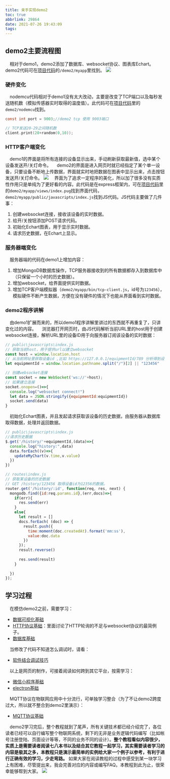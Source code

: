 ```yaml
---
title: 亲手实现demo2
toc: true
abbrlink: 29864
date: 2021-07-26 19:43:09
tags:
---
```



## demo2主要流程图

&emsp;相对于demo1，demo2添加了数据库、websocket协议、图表库Echart。demo2代码可在[项目代码](https://github.com/alwxkxk/soft-and-hard)的`/demo2/myapp`里找到。
![](/blog_images/005BIQVbgy1fzbotaayifj30lu0coab7.jpg)

### 硬件变化
&emsp;nodemcu代码相对于demo1没有太大改动，主要是改变了TCP端口以及每秒发送随机数（模拟传感器实时取得的温度值）。此代码可在[项目代码](https://github.com/alwxkxk/soft-and-hard)里的`demo2/nodemcu`找到。
```c
const int port = 9003;//demo2 tcp 使用 9003端口

// TCP发送20-29之间随机数
client.print(20+random(0,10));
```

### HTTP客户端变化
&emsp;demo1的界面是将所有连接的设备显示出来，手动刷新获取最新值，选中某个设备发送开/关灯命令。
&emsp;demo2的界面是进入网页时就已经指定了某个单一设备，只要设备不断地上传数据，界面就实时地把数据在图表中显示出来，点击按钮发送开/关灯命令。
![](/blog_images/005BIQVbgy1fz50jf130yj31co0qfqv5.jpg)
&emsp;界面为了追求一定程序的美化，所以加了很多没有实质性作用只是单纯为了更好看的内容。此代码是在express框架内，可在[项目代码](https://github.com/alwxkxk/soft-and-hard)里的`demo2/myapp/views/index.pug`找到界面代码，`demo2/myapp/public/javascripts/index.js`找到JS代码。JS代码主要做了几件事：
1. 创建websocket连接，接收该设备的实时数据。
2. 给开/关按钮添加POST请求代码。
3. 初始化Echart图表，用于显示实时数据。
4. 请求历史数据，在Echart上显示。

### 服务器端变化
&emsp;服务器端的代码在demo1上增加内容：
1. 增加MongoDB数据库操作，TCP服务器接收到的所有数据都存入到数据库中（只保留一个小时的历史数据）。
2. 增加websocket，给界面提供实时数据。
3. 增加TCP客户端模拟器（`demo2/myapp/bin/tcp-client.js`，id号为`123456`），模拟硬件不断产生数据，方便在没有硬件的情况下也能从界面看到实时数据。

### demo2程序讲解
&emsp;由demo1扩展而来的，所以demo1程序讲解里讲过的东西就不再重复了，只讲变化过的内容。
&emsp;浏览器打开网页时，由JS代码解析当前URL里的host用于创建websocket连接，解析URL里的设备ID用于向服务器订阅该设备的实时数据：
```javascript
// public\javascripts\index.js
// 获取当前host，用于提供url以建立websocket
const host = window.location.host
// 从当前网址里获取设备id ,比如 https://127.0.0.1/equipmentId/789 分析得到设备ID为789，若没有则为123456
let equipmentId = window.location.pathname.split("/")[2] || "123456"

// 创建websocket连接
const socket = new WebSocket('ws://'+host);
// 如果建立连接
socket.onopen=()=>{
  console.log("websocket connect!")
  let data = JSON.stringify({equipmentId:equipmentId})
  socket.send(data)
}
```
&emsp;初始化Echart图表，并且发起请求获取该设备的历史数据，由服务器从数据库取得数据，处理并返回数据。
```javascript
// public\javascripts\index.js
//请求历史数据
$.get('/history/'+equipmentId,(data)=>{
  console.log("history:",data)
  data.forEach((v)=>{
    updateMyChart(v.time,v.value)
  })
})
```

```javascript
// routes\index.js
// 获取某设备的历史数据
// GET /history/123456 取得设备id为12356的数据。
router.get('/history/:id', function(req, res, next) {
  mongodb.find({id:req.params.id},(err,docs)=>{
    if(err){
      res.send(err)
    }
    else{
      let result = []
      docs.forEach( (doc) => {
        result.push({
          time:moment(doc.createdAt).format('mm:ss'),
          value:doc.data
        })
      });
      result.reverse()
      
      res.send(result)
    }
    
  })
});
```



## 学习过程
&emsp;在模仿demo2之前，需要学习：
- [数据可视化基础](/posts/18173)
- [HTTP协议基础](/posts/34265)：里面讨论了HTTP轮询的不足与websocket协议的最简例子。
- [数据库基础](/posts/41347)

&emsp;当修改了代码不知道怎么调试时，请看：
- [软件结合调试技巧](/posts/54436)

&emsp;以上是网页的制作，可接着阅读如何跨到其它平台，按需学习：
- [微信小程序基础](/posts/15341)
- [electron基础](/posts/1041)

&emsp;MQTT协议在物联网应用中十分流行，可单独学习整合（为了不让demo2跨度过大，所以就不整合到demo2里演示）：
- [MQTT协议基础](/posts/20945)

&emsp;demo2学习完后，整个教程就到了尾声，所有关键技术都已经介绍完了，各位读者已经可以自行编写整个物联网系统，剩下的无非是业务逻辑代码编写（比如帐号注册登陆、页面设计等等，不同的业务不同的设计）。__整个教程看似内容很少，实质上是需要读者阅读七八本书以及结合其它教程一起学习，其实需要读者学习的内容是极其之多，本教程只是演示最简单的实例给大家一个例子以参考，有利于进行正确有效的学习，少走弯路。__ 如果大家在阅读教程的过程中感受到某一块学习上有困难，尽管提出来，我会完善对应的内容或编写FAQ。本教程到此为止，很荣幸能够帮到大家。
![](/blog_images/005BIQVbgy1fz52yl0wqhj30f3044aa4.jpg)